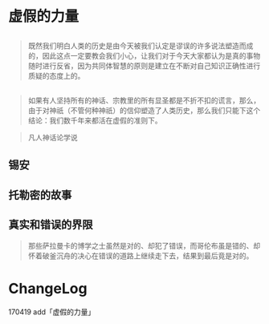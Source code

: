 # 虚假的力量

## 

>既然我们明白人类的历史是由今天被我们认定是谬误的许多说法塑造而成的，因此这点一定要教会我们小心，让我们对于今天大家都认为是真的事物随时进行反省，因为共同体智慧的原则是建立在不断对自己知识正确性进行质疑的态度上的。

## 

>如果有人坚持所有的神话、宗教里的所有显圣都是不折不扣的谎言，那么，由于对神祇（不管何种神祇）的信仰塑造了人类历史，那么我们只能下这个结论：我们数千年来都活在虚假的准则下。

>凡人神话论学说

## 锡安

## 托勒密的故事

## 真实和错误的界限
>那些萨拉曼卡的博学之士虽然是对的、却犯了错误，而哥伦布虽是错的、却怀着破釜沉舟的决心在错误的道路上继续走下去，结果到最后竟是对的。

# ChangeLog
170419 add「虚假的力量」